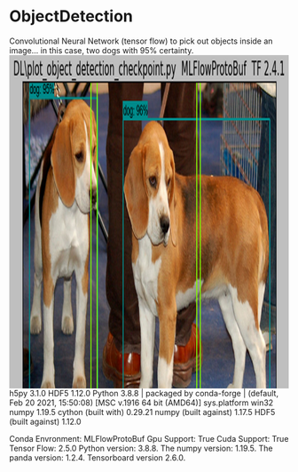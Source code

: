# ObjectDetection
 Convolutional Neural Network (tensor flow) to pick out objects inside an image... in this case, two dogs with 95% certainty.
<img align="right" src="https://github.com/steveSchneider2/ObjectDetection/blob/main/TwoDogs.png" alt="Coder GIF" width="1280" height="600">

h5py    3.1.0
HDF5    1.12.0
Python  3.8.8 | packaged by conda-forge | (default, Feb 20 2021, 15:50:08) [MSC v.1916 64 bit (AMD64)]
sys.platform    win32
numpy   1.19.5
cython (built with) 0.29.21
numpy (built against) 1.17.5
HDF5 (built against) 1.12.0

Conda Envronment:   MLFlowProtoBuf
Gpu  Support:       True
Cuda Support:       True
Tensor Flow:        2.5.0
Python version:      3.8.8.
The numpy version:   1.19.5.
The panda version:   1.2.4.
Tensorboard version  2.6.0.
